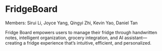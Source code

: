 # FridgeBoard

Members: Sirui Li, Joyce Yang, Qingyi Zhi, Kevin Yao, Daniel Tan

Fridge Board empowers users to manage their fridge through handwritten notes, intelligent organization, grocery integration, and AI assistant—creating a fridge experience that’s intuitive, efficient, and personalized.
